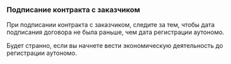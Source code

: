 ### Подписание контракта с заказчиком

При подписании контракта с заказчиком, следите за тем, чтобы дата подписания
договора не была раньше, чем дата регистрации аутономо.

Будет странно, если вы начнете вести экономическую деятельность до
регистрации аутономо.
